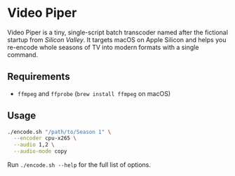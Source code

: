 # Video Piper

Video Piper is a tiny, single-script batch transcoder named after the fictional startup from _Silicon Valley_. It targets macOS on Apple Silicon and helps you re-encode whole seasons of TV into modern formats with a single command.

## Requirements
- `ffmpeg` and `ffprobe` (`brew install ffmpeg` on macOS)

## Usage
```bash
./encode.sh "/path/to/Season 1" \
  --encoder cpu-x265 \
  --audio 1,2 \
  --audio-mode copy
```

Run `./encode.sh --help` for the full list of options.
